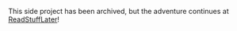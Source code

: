 This side project has been archived, but the adventure continues at [ReadStuffLater](https://readstufflater.com)!
